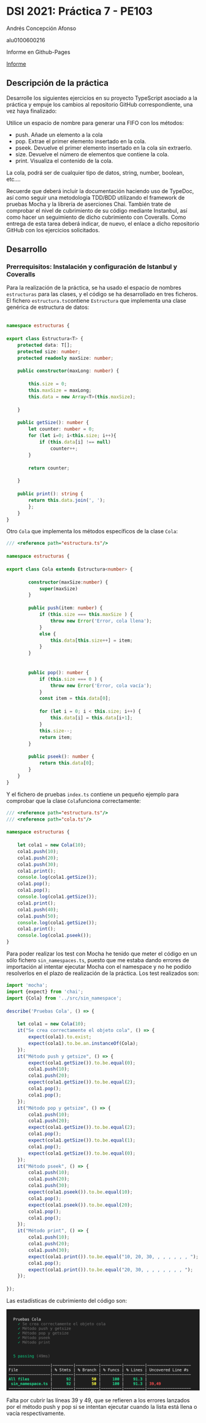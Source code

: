 # DSI 2021: Práctica 7 - PE103

Andrés Concepción Afonso

alu0100600216

Informe en Github-Pages

[Informe](https://andrescna.github.io/DSI-P103-E7/docs/)

## Descripción de la práctica

Desarrolle los siguientes ejercicios en su proyecto TypeScript asociado a la práctica y empuje los cambios al repositorio GitHub correspondiente, una vez haya finalizado:

Utilice un espacio de nombre para generar una FIFO con los métodos:

- push. Añade un elemento a la cola
- pop. Extrae el primer elemento insertado en la cola.
- pseek. Devuelve el primer elemento insertado en la cola sin extraerlo.
- size. Devuelve el número de elementos que contiene la cola.
- print. Visualiza el contenido de la cola.

La cola, podrá ser de cualquier tipo de datos, string, number, boolean, etc....

Recuerde que deberá incluir la documentación haciendo uso de TypeDoc, así como seguir una metodología TDD/BDD utilizando el framework de pruebas Mocha y la librería de aserciones Chai. También trate de comprobar el nivel de cubrimiento de su código mediante Instanbul, así como hacer un seguimiento de dicho cubrimiento con Coveralls. Como entrega de esta tarea deberá indicar, de nuevo, el enlace a dicho repositorio GitHub con los ejercicios solicitados.

## Desarrollo

### Prerrequisitos: Instalación y configuración de Istanbul y Coveralls

Para la realización de la práctica, se ha usado el espacio de nombres `estructuras` para las clases, y el código se ha desarrollado en tres ficheros. El fichero `estructura.ts`contiene `Estructura` que implementa una clase genérica de estructura de datos:

```typescript

namespace estructuras {

export class Estructura<T> {
    protected data: T[];
    protected size: number;
    protected readonly maxSize: number;
    
    public constructor(maxLong: number) {

        this.size = 0;
        this.maxSize = maxLong;
        this.data = new Array<T>(this.maxSize);
    
    }

    public getSize(): number {
        let counter: number = 0;
        for (let i=0; i<this.size; i++){
            if (this.data[i] !== null)
                counter++;
        } 
        
        return counter;

    }

    public print(): string {
        return this.data.join(', ');
        };
    }
}
```

Otro `Cola` que implementa los métodos específicos de la clase `Cola`:

```typescript
/// <reference path="estructura.ts"/>

namespace estructuras {

export class Cola extends Estructura<number> {
        
        constructor(maxSize:number) {
            super(maxSize)
        } 

        public push(item: number) {
            if (this.size === this.maxSize ) {
                throw new Error('Error, cola llena');
            } 
            else {
                this.data[this.size++] = item; 
            }
        }
        
    
        public pop(): number {
            if (this.size === 0 ) {
                throw new Error('Error, cola vacía');
            }
            const item = this.data[0];    
            
            for (let i = 0; i < this.size; i++) {
                this.data[i] = this.data[i+1];
            }
            this.size--;
            return item;
        }

        public pseek(): number {
            return this.data[0];
        }
    }
}
```
Y el fichero de pruebas `index.ts` contiene un pequeño ejemplo para comprobar que la clase `Cola`funciona correctamente:

```typescript
/// <reference path="estructura.ts"/>
/// <reference path="cola.ts"/>

namespace estructuras {

    let cola1 = new Cola(10);
    cola1.push(10);
    cola1.push(20);
    cola1.push(30);
    cola1.print();
    console.log(cola1.getSize());
    cola1.pop();
    cola1.pop();
    console.log(cola1.getSize());
    cola1.print();
    cola1.push(40);
    cola1.push(50);
    console.log(cola1.getSize());
    cola1.print();
    console.log(cola1.pseek());
}
```

Para poder realizar los test con Mocha he tenido que meter el código en un sólo fichero `sin_namespaces.ts`, puesto que me estaba dando errores de importación al intentar ejecutar Mocha con el namespace y no he podido resolverlos en el plazo de realización de la práctica. Los test realizados son: 

```javascript
import 'mocha';
import {expect} from 'chai';
import {Cola} from '../src/sin_namespace';

describe('Pruebas Cola', () => {
    
    let cola1 = new Cola(10); 
    it("Se crea correctamente el objeto cola", () => {
        expect(cola1).to.exist;
        expect(cola1).to.be.an.instanceOf(Cola);
    });
    it("Método push y getsize", () => {
        expect(cola1.getSize()).to.be.equal(0);
        cola1.push(10);
        cola1.push(20);
        expect(cola1.getSize()).to.be.equal(2);
        cola1.pop();
        cola1.pop();
    });
    it("Método pop y getsize", () => {
        cola1.push(10);
        cola1.push(20);
        expect(cola1.getSize()).to.be.equal(2);
        cola1.pop();
        expect(cola1.getSize()).to.be.equal(1);
        cola1.pop();
        expect(cola1.getSize()).to.be.equal(0);
    });
    it("Método pseek", () => {
        cola1.push(10);
        cola1.push(20);
        cola1.push(30);
        expect(cola1.pseek()).to.be.equal(10);
        cola1.pop();
        expect(cola1.pseek()).to.be.equal(20);
        cola1.pop();
        cola1.pop();
    });
    it("Método print", () => {
        cola1.push(10);
        cola1.push(20);
        cola1.push(30);
        expect(cola1.print()).to.be.equal("10, 20, 30, , , , , , , ");
        cola1.pop();
        expect(cola1.print()).to.be.equal("20, 30, , , , , , , , ");
    });

});
```

Las estadísticas de cubrimiento del código son:

![Istanbul](./docs/istanbul.png)

Falta por cubrir las líneas 39 y 49, que se refieren a los errores lanzados por el método push y pop si se intentan ejecutar cuando la lista está llena o vacía respectivamente.